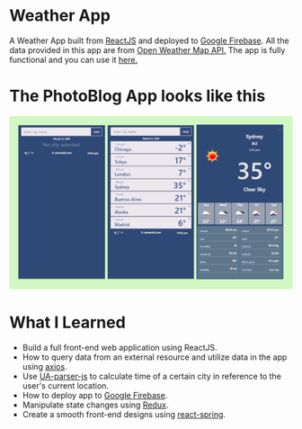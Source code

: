 # Weather App

A Weather App built from [ReactJS](https://reactjs.org/) and deployed to [Google Firebase](https://firebase.google.com/).
All the data provided in this app are from [Open Weather Map API.](https://openweathermap.org/api)
The app is fully functional and you can use it [here.](https://aimanski-weatherapp.firebaseapp.com/)

# The PhotoBlog App looks like this

![Screenshot](public/screen.png)

# What I Learned

* Build a full front-end web application using ReactJS.
* How to query data from an external resource and utilize data in the app using [axios](https://www.npmjs.com/package/axios).
* Use [UA-parser-js](https://www.npmjs.com/package/ua-parser-js) to calculate time of a certain city in reference to the user's current location. 
* How to deploy app to [Google Firebase](https://firebase.google.com/).
* Manipulate state changes using [Redux](https://redux.js.org/).
* Create a smooth front-end designs using [react-spring](https://www.npmjs.com/package/react-spring).
